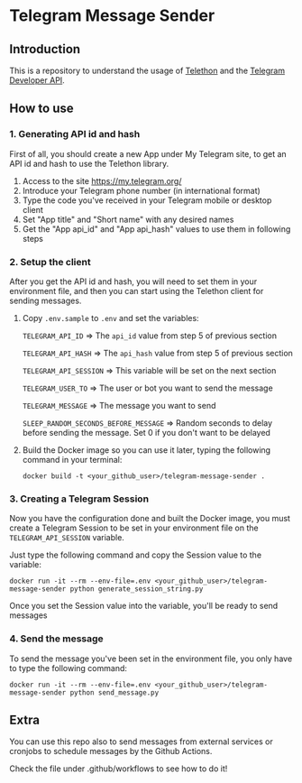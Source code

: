 # Telegram Message Sender

## Introduction

This is a repository to understand the usage of [Telethon](https://docs.telethon.dev/en/stable/index.html) and the
[Telegram Developer API](https://my.telegram.org/).

## How to use

### 1. Generating API id and hash

First of all, you should create a new App under My Telegram site, to get an API id and hash to use the Telethon library.

1. Access to the site https://my.telegram.org/
2. Introduce your Telegram phone number (in international format)
3. Type the code you've received in your Telegram mobile or desktop client
4. Set "App title" and "Short name" with any desired names
5. Get the "App api_id" and "App api_hash" values to use them in following steps

### 2. Setup the client

After you get the API id and hash, you will need to set them in your environment file, and then you can start using
the Telethon client for sending messages.

1. Copy `.env.sample` to `.env` and set the variables:

   `TELEGRAM_API_ID` => The `api_id` value from step 5 of previous section

   `TELEGRAM_API_HASH` => The `api_hash` value from step 5 of previous section

   `TELEGRAM_API_SESSION` => This variable will be set on the next section

   `TELEGRAM_USER_TO` => The user or bot you want to send the message

   `TELEGRAM_MESSAGE` => The message you want to send

   `SLEEP_RANDOM_SECONDS_BEFORE_MESSAGE` => Random seconds to delay before sending the message. Set 0 if you don't want to be delayed

2. Build the Docker image so you can use it later, typing the following command in your terminal:

    `docker build -t <your_github_user>/telegram-message-sender .`

### 3. Creating a Telegram Session

Now you have the configuration done and built the Docker image, you must create a Telegram Session to be set in your
environment file on the `TELEGRAM_API_SESSION` variable.

Just type the following command and copy the Session value to the variable:

    docker run -it --rm --env-file=.env <your_github_user>/telegram-message-sender python generate_session_string.py

Once you set the Session value into the variable, you'll be ready to send messages

### 4. Send the message

To send the message you've been set in the environment file, you only have to type the following command:

    docker run -it --rm --env-file=.env <your_github_user>/telegram-message-sender python send_message.py

## Extra

You can use this repo also to send messages from external services or cronjobs to schedule messages by the Github Actions.

Check the file under .github/workflows to see how to do it!
